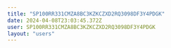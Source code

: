```yaml
---
title: "SP100RR331CMZA8BC3KZKCZXD2RQ3098DF3Y4PDGK"
date: 2024-04-08T23:03:45.372Z
user: SP100RR331CMZA8BC3KZKCZXD2RQ3098DF3Y4PDGK
layout: "users"
---
```

    